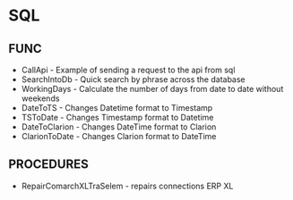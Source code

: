 
# SQL
## FUNC
- CallApi - Example of sending a request to the api from sql
- SearchIntoDb - Quick search by phrase across the database
- WorkingDays - Calculate the number of days from date to date without weekends
- DateToTS - Changes Datetime format to Timestamp
- TSToDate - Changes Timestamp format to Datetime
- DateToClarion - Changes DateTime format to Clarion 
- ClarionToDate - Changes Clarion format to DateTime 
 
## PROCEDURES
- RepairComarchXLTraSelem - repairs connections ERP XL 
